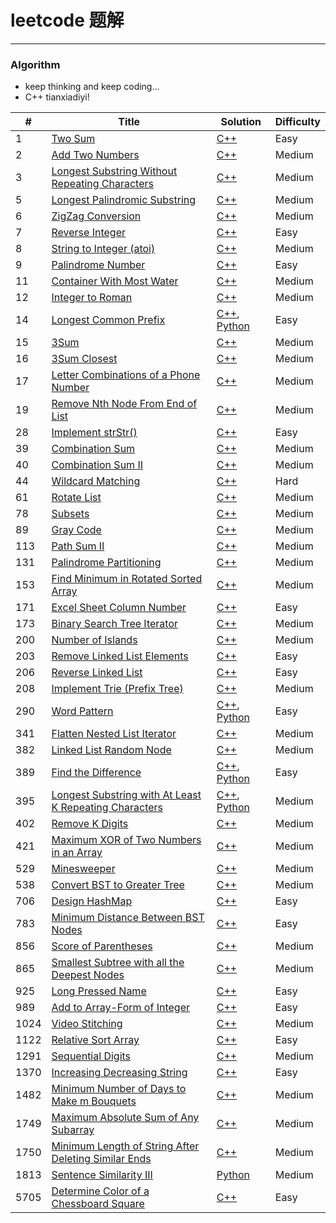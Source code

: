 # leetcode 题解
-----

### Algorithm
- keep thinking and keep coding...
- C++ tianxiadiyi!

| # | Title | Solution | Difficulty |
|---| ----- | -------- | ---------- |
|1|[Two Sum](https://leetcode-cn.com/problems/two-sum/) | [C++](cpp/TwoSum.cpp)|Easy|
|2|[Add Two Numbers](https://leetcode-cn.com/problems/add-two-numbers/) | [C++](cpp/AddTwoNumbers.cpp)|Medium|
|3|[Longest Substring Without Repeating Characters](https://leetcode-cn.com/problems/longest-substring-without-repeating-characters/) | [C++](cpp/LongestSubstringWithoutRepeatingCharacters.cpp)|Medium|
|5|[Longest Palindromic Substring](https://leetcode-cn.com/problems/longest-palindromic-substring/) | [C++](cpp/LongestPalindromicSubstring.cpp)|Medium|
|6|[ZigZag Conversion](https://leetcode-cn.com/problems/zigzag-conversion/) | [C++](cpp/ZigzagConversion.cpp)|Medium|
|7|[Reverse Integer](https://leetcode-cn.com/problems/reverse-integer/) | [C++](cpp/ReverseInteger.cpp)|Easy|
|8|[String to Integer (atoi)](https://leetcode-cn.com/problems/string-to-integer-atoi/) | [C++](cpp/StringToIntegerAtoi.cpp)|Medium|
|9|[Palindrome Number](https://leetcode-cn.com/problems/palindrome-number/) | [C++](cpp/PalindromeNumber.cpp)|Easy|
|11|[Container With Most Water](https://leetcode-cn.com/problems/container-with-most-water/) | [C++](cpp/ContainerWithMostWater.cpp)|Medium|
|12|[Integer to Roman](https://leetcode-cn.com/problems/integer-to-roman/) | [C++](cpp/IntegerToRoman.cpp)|Medium|
|14|[Longest Common Prefix](https://leetcode-cn.com/problems/longest-common-prefix/) | [C++](cpp/LongestCommonPrefix.cpp), [Python](python/LongestCommonPrefix.py)|Easy|
|15|[3Sum](https://leetcode-cn.com/problems/3sum/) | [C++](cpp/3sum.cpp)|Medium|
|16|[3Sum Closest](https://leetcode-cn.com/problems/3sum-closest/) | [C++](cpp/3sumClosest.cpp)|Medium|
|17|[Letter Combinations of a Phone Number](https://leetcode-cn.com/problems/letter-combinations-of-a-phone-number/) | [C++](cpp/LetterCombinationsOfAPhoneNumber.cpp)|Medium|
|19|[Remove Nth Node From End of List](https://leetcode-cn.com/problems/remove-nth-node-from-end-of-list/) | [C++](cpp/RemoveNthNodeFromEndOfList.cpp)|Medium|
|28|[Implement strStr()](https://leetcode-cn.com/problems/implement-strstr/) | [C++](cpp/ImplementStrstr.cpp)|Easy|
|39|[Combination Sum](https://leetcode-cn.com/problems/combination-sum/) | [C++](cpp/CombinationSum.cpp)|Medium|
|40|[Combination Sum II](https://leetcode-cn.com/problems/combination-sum-ii/) | [C++](cpp/CombinationSumIi.cpp)|Medium|
|44|[Wildcard Matching](https://leetcode-cn.com/problems/wildcard-matching/) | [C++](cpp/WildcardMatching.cpp)|Hard|
|61|[Rotate List](https://leetcode-cn.com/problems/rotate-list/) | [C++](cpp/RotateList.cpp)|Medium|
|78|[Subsets](https://leetcode-cn.com/problems/subsets/) | [C++](cpp/Subsets.cpp)|Medium|
|89|[Gray Code](https://leetcode-cn.com/problems/gray-code/) | [C++](cpp/GrayCode.cpp)|Medium|
|113|[Path Sum II](https://leetcode-cn.com/problems/path-sum-ii/) | [C++](cpp/PathSumIi.cpp)|Medium|
|131|[Palindrome Partitioning](https://leetcode-cn.com/problems/palindrome-partitioning/) | [C++](cpp/PalindromePartitioning.cpp)|Medium|
|153|[Find Minimum in Rotated Sorted Array](https://leetcode-cn.com/problems/find-minimum-in-rotated-sorted-array/) | [C++](cpp/FindMinimumInRotatedSortedArray.cpp)|Medium|
|171|[Excel Sheet Column Number](https://leetcode-cn.com/problems/excel-sheet-column-number/submissions/) | [C++](cpp/ExcelSheetColumnNumber.cpp)|Easy|
|173|[Binary Search Tree Iterator](https://leetcode-cn.com/problems/binary-search-tree-iterator/) | [C++](cpp/BinarySearchTreeIterator.cpp)|Medium|
|200|[Number of Islands](https://leetcode-cn.com/problems/number-of-islands/) | [C++](cpp/NumberOfIslands.cpp)|Medium|
|203|[Remove Linked List Elements](https://leetcode-cn.com/problems/remove-linked-list-elements/) | [C++](cpp/RemoveLinkedListElements.cpp)|Easy|
|206|[Reverse Linked List](https://leetcode-cn.com/problems/reverse-linked-list/) | [C++](cpp/ReverseLinkedList.cpp)|Easy|
|208|[Implement Trie (Prefix Tree)](https://leetcode-cn.com/problems/implement-trie-prefix-tree/) | [C++](cpp/ImplementTriePrefixTree.cpp)|Medium|
|290|[Word Pattern](https://leetcode-cn.com/problems/word-pattern/) | [C++](cpp/WordPattern.cpp), [Python](python/WordPattern.py)|Easy|
|341|[Flatten Nested List Iterator](https://leetcode-cn.com/problems/flatten-nested-list-iterator/) | [C++](FlattenNestedListIterator.cpp)|Medium|
|382|[Linked List Random Node](https://leetcode-cn.com/problems/linked-list-random-node/) | [C++](cpp/LinkedListRandomNode.cpp)|Medium|
|389|[Find the Difference](https://leetcode-cn.com/problems/find-the-difference/submissions/) | [C++](cpp/FindTheDifference.cpp), [Python](python/FindTheDifference.py)|Easy|
|395|[Longest Substring with At Least K Repeating Characters](https://leetcode-cn.com/problems/longest-substring-with-at-least-k-repeating-characters/) | [C++](cpp/LongestSubstringWithAtLeastKRepeatingCharacters.cpp), [Python](python/LongestSubstringWithAtLeastKRepeatingCharacters.py)|Medium|
|402|[Remove K Digits](https://leetcode-cn.com/problems/remove-k-digits/) | [C++](cpp/RemoveKDigits.cpp)|Medium|
|421|[Maximum XOR of Two Numbers in an Array](https://leetcode-cn.com/problems/maximum-xor-of-two-numbers-in-an-array/) | [C++](cpp/MaximumXorOfTwoNumbersInAnArray.cpp)|Medium|
|529|[Minesweeper](https://leetcode-cn.com/problems/minesweeper/) | [C++](cpp/Minesweeper.cpp)|Medium|
|538|[Convert BST to Greater Tree](https://leetcode-cn.com/problems/convert-bst-to-greater-tree/) | [C++](cpp/ConvertBstToGreaterTree.cpp)|Medium|
|706|[Design HashMap](https://leetcode-cn.com/problems/design-hashmap/) | [C++](cpp/DesignHashmap.cpp)|Easy|
|783|[Minimum Distance Between BST Nodes](https://leetcode-cn.com/problems/minimum-distance-between-bst-nodes/) | [C++](cpp/MinimumDistanceBetweenBstNodes.cpp)|Easy|
|856|[Score of Parentheses](https://leetcode-cn.com/problems/score-of-parentheses/) | [C++](cpp/ScoreOfParentheses.cpp)|Medium|
|865|[Smallest Subtree with all the Deepest Nodes](https://leetcode-cn.com/problems/smallest-subtree-with-all-the-deepest-nodes/) | [C++](cpp/SmallestSubtreeWithAllTheDeepestNodes.cpp)|Medium|
|925|[Long Pressed Name](https://leetcode-cn.com/problems/long-pressed-name/) | [C++](cpp/LongPressedName.cpp)|Easy|
|989|[Add to Array-Form of Integer](https://leetcode-cn.com/problems/add-to-array-form-of-integer/) | [C++](cpp/AddToArrayFormOfInteger.cpp)|Easy|
|1024|[Video Stitching](https://leetcode-cn.com/problems/video-stitching/) | [C++](cpp/VideoStitching.cpp)|Medium|
|1122|[Relative Sort Array](https://leetcode-cn.com/problems/relative-sort-array/) | [C++](cpp/RelativeSortArray.cpp)|Easy|
|1291|[Sequential Digits](https://leetcode-cn.com/problems/sequential-digits/) | [C++](cpp/SequentialDigits.cpp)|Medium|
|1370|[Increasing Decreasing String](https://leetcode-cn.com/problems/increasing-decreasing-string/) | [C++](cpp/IncreasingDecreasingString.cpp)|Easy|
|1482|[Minimum Number of Days to Make m Bouquets](https://leetcode-cn.com/problems/minimum-number-of-days-to-make-m-bouquets/) | [C++](cpp/MinimumNumberOfDaysToMakeMBouquets.cpp)|Medium|
|1749|[Maximum Absolute Sum of Any Subarray](https://leetcode-cn.com/problems/maximum-absolute-sum-of-any-subarray/) | [C++](cpp/MaximumAbsoluteSumOfAnySubarray.cpp)|Medium|
|1750|[Minimum Length of String After Deleting Similar Ends](https://leetcode-cn.com/problems/minimum-length-of-string-after-deleting-similar-ends/) | [C++](./cpp/MinimumLengthOfStringAfterDeletingSimilarEnds.cpp)|Medium|
|1813|[Sentence Similarity III](https://leetcode-cn.com/problems/sentence-similarity-iii/) | [Python](python/SentenceSimilarityIii.py)|Medium|
|5705|[Determine Color of a Chessboard Square](https://leetcode-cn.com/problems/determine-color-of-a-chessboard-square/) | [C++](cpp/DetermineColorOfAChessboardSquare.cpp)|Easy|
